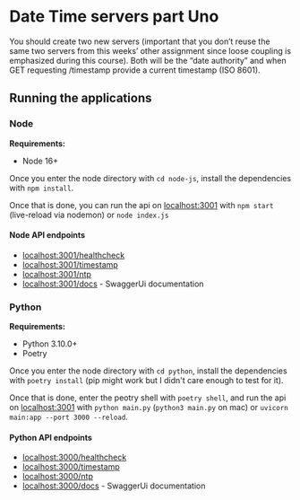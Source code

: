 # Date Time servers part Uno

You should create two new servers (important that you don’t reuse the same two servers from this weeks’ other assignment since loose coupling is emphasized during this course). Both will be the “date authority” and when GET requesting /timestamp provide a current timestamp (ISO 8601).

## Running the applications

### Node

**Requirements:**

- Node 16+

Once you enter the node directory with `cd node-js`, install the dependencies with `npm install`.

Once that is done, you can run the api on [localhost:3001](http://localhost:3001) with `npm start` (live-reload via nodemon) or `node index.js`

#### Node API endpoints

- [localhost:3001/healthcheck](http://localhost:3001/healthcheck)
- [localhost:3001/timestamp](http://localhost:3001/timestamp)
- [localhost:3001/ntp](http://localhost:3001/ntp)
- [localhost:3001/docs](http://localhost:3001/docs) - SwaggerUi documentation

### Python

**Requirements:**

- Python 3.10.0+
- Poetry

Once you enter the node directory with `cd python`, install the dependencies with `poetry install` (pip might work but I didn't care enough to test for it).

Once that is done, enter the peotry shell with `poetry shell`, and run the api on [localhost:3001](http://localhost:3001) with `python main.py` (`python3 main.py` on mac) or `uvicorn main:app --port 3000 --reload`.

#### Python API endpoints

- [localhost:3000/healthcheck](http://localhost:3000/healthcheck)
- [localhost:3000/timestamp](http://localhost:3000/timestamp)
- [localhost:3000/ntp](http://localhost:3000/ntp)
- [localhost:3000/docs](http://localhost:3000/docs) - SwaggerUi documentation
